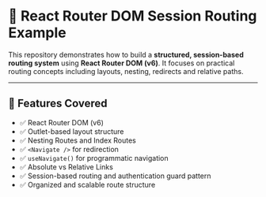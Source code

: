 # 🔁 React Router DOM Session Routing Example

This repository demonstrates how to build a **structured, session-based routing system** using **React Router DOM (v6)**. It focuses on practical routing concepts including layouts, nesting, redirects and relative paths.

---

## 🚀 Features Covered

- ✅ React Router DOM (v6)
- ✅ Outlet-based layout structure
- ✅ Nesting Routes and Index Routes
- ✅ `<Navigate />` for redirection
- ✅ `useNavigate()` for programmatic navigation
- ✅ Absolute vs Relative Links
- ✅ Session-based routing and authentication guard pattern
- ✅ Organized and scalable route structure
